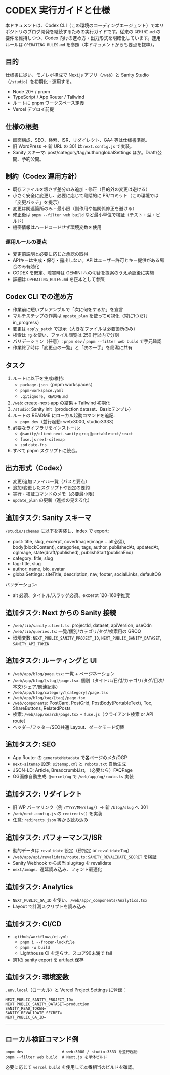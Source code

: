 # CODEX 実行ガイドと仕様

本ドキュメントは、Codex CLI（この環境のコーディングエージェント）で本リポジトリのブログ開発を継続するための実行ガイドです。従来の `GEMINI.md` の要件を維持しつつ、Codex 向けの進め方・出力形式を明確化しています。運用ルールは `OPERATING_RULES.md` を参照（本ドキュメントからも要点を抜粋）。

## 目的
仕様書に従い、モノレポ構成で Next.js アプリ（`/web`）と Sanity Studio（`/studio`）を初期化・運用する。
- Node 20+ / pnpm
- TypeScript / App Router / Tailwind
- ルートに pnpm ワークスペース定義
- Vercel デプロイ前提

## 仕様の根拠
- 画面構成、SEO、検索、ISR、リダイレクト、GA4 等は仕様書準拠。
- 旧 WordPress → 新 URL の 301 は `next.config.js` で実装。
- Sanity スキーマ: post/category/tag/author/globalSettings ほか。Draft/公開、予約公開。

## 制約（Codex 運用方針）
- 既存ファイルを壊さず差分のみ追加・修正（目的外の変更は避ける）
- 小さく安全に変更し、必要に応じて段階的に PR/コミット（この環境では「変更パッチ」を提示）
- 変更は関連箇所のみ・最小限（副作用や無関係修正を避ける）
- 修正後は `pnpm --filter web build` など最小単位で検証（テスト・型・ビルド）
- 機密情報はハードコードせず環境変数を使用

### 運用ルールの要点
- 変更前説明と必要に応じた承認の取得
- APIキーは生成・保存・露出しない。APIはユーザー許可とキー提供がある場合のみ有効化
- CODEX を既定、障害時は GEMINI への切替を提案のうえ承認後に実施
- 詳細は `OPERATING_RULES.md` を正本として参照

## Codex CLI での進め方
- 作業前に短いプレアンブルで「次に何をするか」を宣言
- マルチステップの作業は `update_plan` を使って可視化（常に1つだけ in_progress）
- 変更は `apply_patch` で提示（大きなファイルは必要箇所のみ）
- 検索は `rg` を使い、ファイル閲覧は 250 行以内で分割
- バリデーション（任意）: `pnpm dev` / `pnpm --filter web build` で手元確認
- 作業終了時は「変更点の一覧」と「次の一手」を簡潔に共有

## タスク
1. ルートに以下を生成/維持:
   - `package.json`（pnpm workspaces）
   - `pnpm-workspace.yaml`
   - `.gitignore`、`README.md`
2. `/web`: create-next-app の結果 + Tailwind 初期化
3. `/studio`: Sanity init（production dataset、Basicテンプレ）
4. ルートの README にローカル起動コマンドを追記:
   - `pnpm dev`（並行起動: web:3000, studio:3333）
5. 必要なライブラリをインストール:
   - `@sanity/client` `next-sanity` `groq` `@portabletext/react`
   - `fuse.js` `next-sitemap`
   - `zod` `date-fns`
6. すべて pnpm スクリプトに統合。

## 出力形式（Codex）
- 変更/追加ファイル一覧（パスと要点）
- 追加/変更したスクリプトや設定の要約
- 実行・検証コマンドのメモ（必要最小限）
- `update_plan` の更新（進捗の見える化）

## 追加タスク: Sanity スキーマ
`/studio/schemas` に以下を実装し、index で export:
- post: title, slug, excerpt, coverImage(image + alt必須), body(blockContent), categories, tags, author, publishedAt, updatedAt, ogImage, state(draft/published), publishStart(publishEnd)
- category: title, slug
- tag: title, slug
- author: name, bio, avatar
- globalSettings: siteTitle, description, nav, footer, socialLinks, defaultOG

バリデーション:
- alt 必須、タイトル/スラッグ必須、excerpt 120-160字推奨

## 追加タスク: Next からの Sanity 接続
- `/web/lib/sanity.client.ts`: projectId, dataset, apiVersion, useCdn
- `/web/lib/queries.ts`: 一覧/個別/カテゴリ/タグ/検索用の GROQ
- 環境変数: `NEXT_PUBLIC_SANITY_PROJECT_ID`, `NEXT_PUBLIC_SANITY_DATASET`, `SANITY_API_TOKEN`

## 追加タスク: ルーティングと UI
- `/web/app/blog/page.tsx`: 一覧 + ページネーション
- `/web/app/blog/[slug]/page.tsx`: 個別（タイトル/日付/カテゴリ/タグ/目次/本文/シェア/関連記事）
- `/web/app/blog/category/[category]/page.tsx`
- `/web/app/blog/tag/[tag]/page.tsx`
- `/web/components`: PostCard, PostGrid, PostBody(PortableText), Toc, ShareButtons, RelatedPosts
- 検索: `/web/app/search/page.tsx` + `fuse.js`（クライアント検索 or API route）
- ヘッダー/フッター/SEO共通 Layout、ダークモード切替

## 追加タスク: SEO
- App Router の `generateMetadata` で各ページのメタ/OGP
- `next-sitemap` 設定: `sitemap.xml` と `robots.txt` 自動生成
- JSON-LD: Article, BreadcrumbList, （必要なら）FAQPage
- OG画像自動生成: `@vercel/og` で `/web/app/og/route.ts` 実装

## 追加タスク: リダイレクト
- 旧 WP パーマリンク（例 `/YYYY/MM/slug/`）→ 新 `/blog/slug` へ 301
- `/web/next.config.js` の `redirects()` を実装
- 任意: `redirects.json` 等から読み込み

## 追加タスク: パフォーマンス/ISR
- 動的データは `revalidate` 設定（秒指定 or `revalidateTag`）
- `/web/app/api/revalidate/route.ts`: `SANITY_REVALIDATE_SECRET` を検証
- Sanity Webhook から該当 slug/tag を revalidate
- `next/image`、遅延読み込み、フォント最適化

## 追加タスク: Analytics
- `NEXT_PUBLIC_GA_ID` を使い、`/web/app/_components/Analytics.tsx`
- Layout で計測スクリプトを読み込み

## 追加タスク: CI/CD
- `.github/workflows/ci.yml`:
  - `pnpm i --frozen-lockfile`
  - `pnpm -w build`
  - Lighthouse CI を走らせ、スコア90未満で fail
- 週1の sanity export を artifact 保存

## 追加タスク: 環境変数
`.env.local`（ローカル）と Vercel Project Settings に登録：

```
NEXT_PUBLIC_SANITY_PROJECT_ID=
NEXT_PUBLIC_SANITY_DATASET=production
SANITY_READ_TOKEN=
SANITY_REVALIDATE_SECRET=
NEXT_PUBLIC_GA_ID=
```

---

## ローカル検証コマンド例

```
pnpm dev                 # web:3000 / studio:3333 を並行起動
pnpm --filter web build  # Next.js を単体ビルド
```

必要に応じて `vercel build` を使用して本番相当のビルドを確認。
